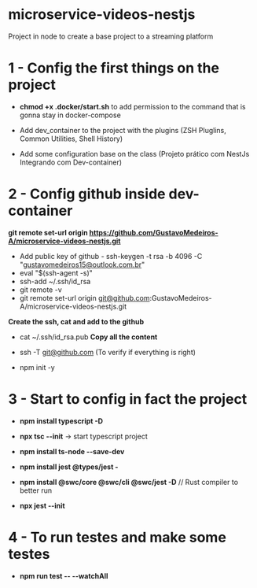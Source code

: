 # microservice-videos-nestjs

Project in node to create a base project to a streaming platform

# 1 - Config the first things on the project

- **chmod +x .docker/start.sh** to add permission to the command that is gonna stay in docker-compose

- Add dev_container to the project with the plugins (ZSH Pluglins, Common Utilities, Shell History)
- Add some configuration base on the class (Projeto prático com NestJs Integrando com Dev-container)

# 2 - Config github inside dev-container

**git remote set-url origin https://github.com/GustavoMedeiros-A/microservice-videos-nestjs.git**

- Add public key of github - ssh-keygen -t rsa -b 4096 -C "gustavomedeiros15@outlook.com.br"
- eval "$(ssh-agent -s)"
- ssh-add ~/.ssh/id_rsa
- git remote -v
- git remote set-url origin git@github.com:GustavoMedeiros-A/microservice-videos-nestjs.git

**Create the ssh, cat and add to the github**

- cat ~/.ssh/id_rsa.pub **Copy all the content**
- ssh -T git@github.com (To verify if everything is right)

- npm init -y

# 3 - Start to config in fact the project

- **npm install typescript -D**
- **npx tsc --init** -> start typescript project
- **npm install ts-node --save-dev**

- **npm install jest @types/jest -**
- **npm install @swc/core @swc/cli @swc/jest -D** // Rust compiler to better run
- **npx jest --init**

# 4 - To run testes and make some testes

- **npm run test -- --watchAll**
